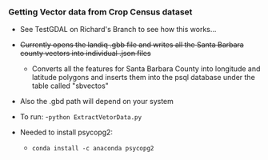 ### Getting Vector data from Crop Census dataset
- See TestGDAL on Richard's Branch to see how this works...
- ~~Currently opens the landiq .gbb file and writes all the Santa Barbara county vectors into individual .json files~~
  - Converts all the features for Santa Barbara County into longitude and latitude polygons and inserts them into the psql database under the table called "sbvectos"
- Also the .gbd path will depend on your system
- To run:
  -```python ExtractVetorData.py```

- Needed to install psycopg2:
  - ```conda install -c anaconda psycopg2```
